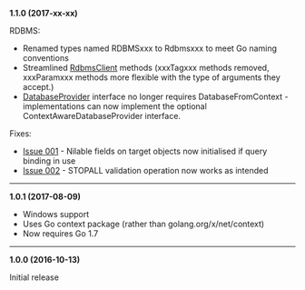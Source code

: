 **1.1.0  (2017-xx-xx)**

RDBMS:

 * Renamed types named RDBMSxxx to Rdbmsxxx to meet Go naming conventions
 * Streamlined [RdbmsClient](https://godoc.org/github.com/graniticio/granitic/rdbms) methods (xxxTagxxx methods removed, xxxParamxxx methods more flexible with the type of arguments they accept.)
 * [DatabaseProvider](https://godoc.org/github.com/graniticio/granitic/rdbms) interface no longer requires DatabaseFromContext - implementations can now implement the optional ContextAwareDatabaseProvider interface.
 
Fixes:

 * [Issue 001](https://github.com/graniticio/granitic/issues/1) - Nilable fields on target objects now initialised if query binding in use
 * [Issue 002](https://github.com/graniticio/granitic/issues/2) - STOPALL validation operation now works as intended
 
<hr/> 

**1.0.1 (2017-08-09)**

 * Windows support
 * Uses Go context package (rather than golang.org/x/net/context)
 * Now requires Go 1.7

<hr/> 

**1.0.0 (2016-10-13)**

Initial release
 
